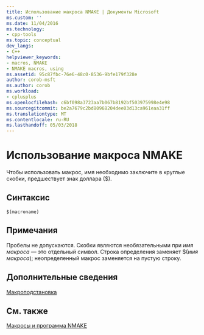 ```yaml
---
title: Использование макроса NMAKE | Документы Microsoft
ms.custom: ''
ms.date: 11/04/2016
ms.technology:
- cpp-tools
ms.topic: conceptual
dev_langs:
- C++
helpviewer_keywords:
- macros, NMAKE
- NMAKE macros, using
ms.assetid: 95c87fbc-76e6-48c0-8536-9bfe179f328e
author: corob-msft
ms.author: corob
ms.workload:
- cplusplus
ms.openlocfilehash: c6bf098a3723aa7b067b8192bf503975998e4e98
ms.sourcegitcommit: be2a7679c2bd80968204dee03d13ca961eaa31ff
ms.translationtype: MT
ms.contentlocale: ru-RU
ms.lasthandoff: 05/03/2018
---
```

# <a name="using-an-nmake-macro"></a>Использование макроса NMAKE
Чтобы использовать макрос, имя необходимо заключите в круглые скобки, предшествует знак доллара ($).  
  
## <a name="syntax"></a>Синтаксис  
  
```  
$(macroname)  
```  
  
## <a name="remarks"></a>Примечания  
 Пробелы не допускаются. Скобки являются необязательными при *имя макроса* — это отдельный символ. Строка определения заменяет $(*имя макроса*); неопределенный макрос заменяется на пустую строку.  
  
## <a name="what-do-you-want-to-know-more-about"></a>Дополнительные сведения  
 [Макроподстановка](../build/macro-substitution.md)  
  
## <a name="see-also"></a>См. также  
 [Макросы и программа NMAKE](../build/macros-and-nmake.md)
